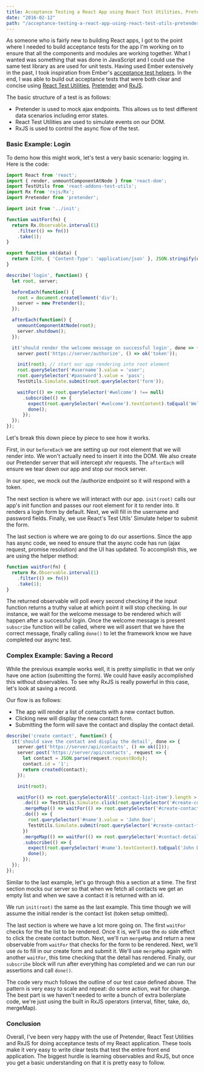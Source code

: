 ```yaml
---
title: Acceptance Testing a React App using React Test Utilities, Pretender and RxJS
date: "2016-02-12"
path: "/acceptance-testing-a-react-app-using-react-test-utils-pretender-and-rxjs/"
---
```


As someone who is fairly new to building React apps, I got to the point where I needed to build acceptance tests  for the app I'm working on to ensure that all the components and modules are working together.  What I wanted was something that was done in JavaScript and I could use the same test library as are used for unit tests.  Having used Ember extensively in the past, I took inspiration from Ember's [acceptance test helpers](https://guides.emberjs.com/v2.3.0/testing/acceptance/).  In the end, I was able to build out acceptance tests that were both clear and concise using [React Test Utilities](https://facebook.github.io/react/docs/test-utils.html), [Pretender](https://github.com/pretenderjs/pretender) and [RxJS](https://github.com/ReactiveX/RxJS).

The basic structure of a test is as follows:

- Pretender is used to mock ajax endpoints.  This allows us to test different data scenarios including error states.
- React Test Utilities are used to simulate events on our DOM.
- RxJS is used to control the async flow of the test.

### Basic Example: Login
To demo how this might work, let's test a very basic scenario: logging in.  Here is the code:

```js
import React from 'react';
import { render, unmountComponentAtNode } from 'react-dom';
import TestUtils from 'react-addons-test-utils';
import Rx from 'rxjs/Rx';
import Pretender from 'pretender';

import init from '../init';

function waitFor(fn) {
  return Rx.Observable.interval(1)
    .filter(() => fn())
    .take(1);
}

export function ok(data) {
  return [200, { 'Content-Type': 'application/json' }, JSON.stringify(data)];
}

describe('login', function() {
  let root, server;

  beforeEach(function() {
    root = document.createElement('div');
    server = new Pretender();
  });

  afterEach(function() {
    unmountComponentAtNode(root);
    server.shutdown();
  });

  it('should render the welcome message on successful login', done => {
    server.post('https://server/authorize', () => ok('token'));

    init(root); // start our app rendering into root element
    root.querySelector('#username').value = 'user';
    root.querySelector('#password').value = 'pass';
    TestUtils.Simulate.submit(root.querySelector('form'));

    waitFor(() => root.querySelector('#welcome') !== null)
      .subscribe(() => {
        expect(root.querySelector('#welcome').textContent).toEqual('Welcome!');
        done();
      });
  });
});
```

Let's break this down piece by piece to see how it works.

First, in our `beforeEach` we are setting up our root element that we will render into.  We won't actually need to insert it into the DOM.  We also create our Pretender server that will intercept xhr requests.  The `afterEach` will ensure we tear down our app and stop our mock server.

In our spec, we mock out the /authorize endpoint so it will respond with a token.

The next section is where we will interact with our app.  `init(root)` calls our app's init function and passes our root element for it to render into.  It renders a login form by default.  Next, we will fill in the username and password fields.  Finally, we use React's Test Utils' Simulate helper to submit the form.

The last section is where we are going to do our assertions.  Since the app has async code, we need to ensure that the async code has run (ajax request, promise resolution) and the UI has updated.  To accomplish this, we are using the helper method:
```js
function waitFor(fn) {
  return Rx.Observable.interval(1)
    .filter(() => fn())
    .take(1);
}
```
The returned observable will poll every second checking if the input function returns a truthy value at which point it will stop checking.  In our instance, we wait for the welcome message to be rendered which will happen after a successful login.  Once the welcome message is present `subscribe` function will be called, where we will assert that we have the correct message, finally calling `done()` to let the framework know we have completed our async test.

### Complex Example: Saving a Record
While the previous example works well, it is pretty simplistic in that we only have one action (submitting the form).  We could have easily accomplished this without observables.  To see why RxJS is really powerful in this case, let's look at saving a record.

Our flow is as follows:

- The app will render a list of contacts with a new contact button.
- Clicking new will display the new contact form.
- Submitting the form will save the contact and display the contact detail.

```js
describe('create contact', function() {
  it('should save the contact and display the detail', done => {
    server.get('https://server/api/contacts', () => ok([]));
    server.post('https://server/api/contacts', request => {
      let contact = JSON.parse(request.requestBody);
      contact.id = '1';
      return created(contact);
    });

    init(root);

    waitFor(() => root.querySelectorAll('.contact-list-item').length > 0)
      .do(() => TestUtils.Simulate.click(root.querySelector('#create-contact-btn')))
      .mergeMap(() => waitFor(() => root.querySelector('#create-contact-form')))
      .do(() => {
        root.querySelector('#name').value = 'John Doe';
        TestUtils.Simulate.submit(root.querySelector('#create-contact-form'))
      })
      .mergeMap(() => waitFor(() => root.querySelector('#contact-detail')))
      .subscribe(() => {
        expect(root.querySelector('#name').textContent).toEqual('John Doe');
        done();
      });
  });
});
```

Similar to the last example, let's go through this a section at a time.  The first section mocks our server so that when we fetch all contacts we get an empty list and when we save a contact it is returned with an id.

We run `init(root)` the same as the last example.  This time though we will assume the initial render is the contact list (token setup omitted).

The last section is where we have a lot more going on.  The first `waitFor` checks for the the list to be rendered.  Once it is, we'll use the `do` side effect to click the create contact button.  Next, we'll run `mergeMap` and return a new observable from `waitFor` that checks for the form to be rendered.  Next, we'll use `do` to fill in our create form and submit it.  We'll use `mergeMap` again with another `waitFor`, this time checking that the detail has rendered.  Finally, our `subscribe` block will run after everything has completed and we can run our assertions and call `done()`.

The code very much follows the outline of our test case defined above.  The pattern is very easy to scale and repeat: do some action, wait for change.  The best part is we haven't needed to write a bunch of extra boilerplate code, we're just using the built in RxJS operators (interval, filter, take, do, mergeMap).

### Conclusion

Overall, I've been very happy with the use of Pretender, React Test Utilities and RxJS for doing acceptance tests of my React application.  These tools make it very easy to write clear tests that test the entire front end application.  The biggest hurdle is learning observables and RxJS, but once you get a basic understanding on that it is pretty easy to follow.

